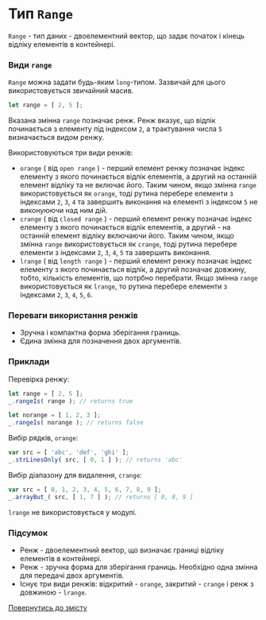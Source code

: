 # Тип <code>Range</code>

<code>Range</code> - тип даних - двоелементний вектор, що задає початок і кінець відліку елементів в контейнері.

### Види `range`

`Range` можна задати будь-яким `long`-типом. Зазвичай для цього використовується звичайний масив. 

```js
let range = [ 2, 5 ];
```

Вказана змінна `range` позначає ренж. Ренж вказує, що відлік починається з елементу під індексом `2`, а трактування числа `5` визначається видом ренжу.

Використовуються три види ренжів:

- `orange` ( від `open range` ) - перший елемент ренжу позначає індекс елементу з якого починається відлік елементів, а другий на останній елемент відліку та не включає його.
Таким чином, якщо змінна `range` використовується як `orange`, тоді рутина перебере елементи з індексами  `2`, `3`, `4` та завершить виконання на елементі з індексом `5` не виконуюючи над ним дій.
- `crange` ( від `closed range` ) - перший елемент ренжу позначає індекс елементу з якого починається відлік елементів, а другий - на останній елемент відліку включаючи його.
Таким чином, якщо змінна `range` використовується як `crange`, тоді рутина перебере елементи з індексами `2`, `3`, `4`, `5` та завершить виконання.
- `lrange` ( від `length range` ) - перший елемент ренжу позначає індекс елементу з якого починається відлік, а другий позначає довжину, тобто, кількість елементів, що потрбно перебрати.
Якщо змінна `range` використовується як `lrange`, то рутина перебере елементи з індексами `2`, `3`, `4`, `5`, `6`.

### Переваги використання ренжів 

- Зручна і компактна форма зберігання границь.
- Єдина змінна для позначення двох аргументів.

### Приклади 

Перевірка ренжу:

```js
let range = [ 2, 5 ];
_.rangeIs( range ); // returns true

let norange = [ 1, 2, 3 ];
_.rangeIs( norange ); // returns false 
```

Вибір рядків, `orange`: 

```js
var src = [ 'abc', 'def', 'ghi' ];
_.strLinesOnly( src, [ 0, 1 ] ); // returns 'abc'
```

Вибір діапазону для видалення, `crange`:

```js
var src = [ 0, 1, 2, 3, 4, 5, 6, 7, 8, 9 ];
_.arrayBut_( src, [ 1, 7 ] ); // returns [ 0, 8, 9 ]
```

`lrange` не використовується у модулі.

### Підсумок

- Ренж - двоелементний вектор, що визначає границі відліку елементів в контейнері.
- Ренж - зручна форма для зберігання границь. Необхідно одна змінна для передачі двох аргументів.
- Існує три види ренжів: відкритий - `orange`, закритий - `crange` i ренж з довжиною - `lrange`.

[Повернутись до змісту](../README.md#Концепції)
